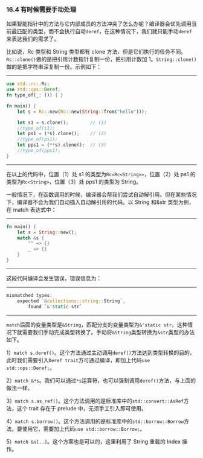 ### 16.4 有时候需要手动处理

如果智能指针中的方法与它内部成员的方法冲突了怎么办呢？编译器会优先调用当前最匹配的类型，而不会执行自动`deref`，在这种情况下，我们就只能手动`deref`来表达我们的需求了。

比如说，Rc 类型和 String 类型都有 clone 方法，但是它们执行的任务不同。`Rc::clone()`做的是把引用计数指针复制一份，把引用计数加 1。`String::clone()`做的是把字符串深复制一份。示例如下：

---

```rust
use std::rc::Rc;
use std::ops::Deref;
fn type_of(_: ()) { }

fn main() {
    let s = Rc::new(Rc::new(String::from("hello")));

    let s1 = s.clone();        // (1)
    //type_of(s1);
    let ps1 = (*s).clone();    // (2)
    //type_of(ps1);
    let pps1 = (**s).clone();  // (3)
    //type_of(pps1);
}
```

---

在以上的代码中，位置（1）处 s1 的类型为`Rc<Rc<String>>`，位置（2）处 ps1 的类型为`Rc<String>`，位置（3）处 pps1 的类型为 String。

一般情况下，在函数调用的时候，编译器会帮我们尝试自动解引用。但在某些情况下，编译器不会为我们自动插入自动解引用的代码。以 String 和&str 类型为例，在 match 表达式中：

---

```rust
fn main() {
    let s = String::new();
    match &s {
        "" => {}
        _ => {}
    }
}
```

---

这段代码编译会发生错误，错误信息为：

---

```rust
mismatched types:
    expected `&collections::string::String`,
        found `&'static str`
```

---

`match`后面的变量类型是`&String`，匹配分支的变量类型为`&'static str`，这种情况下就需要我们手动完成类型转换了。手动将`&String`类型转换为`&str`类型的办法如下。

1）`match s.deref()`。这个方法通过主动调用`deref()`方法达到类型转换的目的。此时我们需要引入`Deref trait`方可通过编译，即加上代码`use std::ops::Deref;`。

2）`match &*s`。我们可以通过`*s`运算符，也可以强制调用`deref()`方法，与上面的做法一样。

3）`match s.as_ref()`。这个方法调用的是标准库中的`std::convert::AsRef`方法，这个 trait 存在于 prelude 中，无须手工引入即可使用。

4）`match s.borrow()`。这个方法调用的是标准库中的`std::borrow::Borrow`方法。要使用它，需要加上代码`use std::borrow::Borrow;`。

5）`match &s[..]`。这个方案也是可以的，这里利用了 String 重载的 Index 操作。
